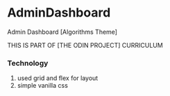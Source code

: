 # AdminDashboard
Admin Dashboard [Algorithms Theme]

THIS IS PART OF [THE ODIN PROJECT] CURRICULUM 
### Technology
  1. used grid and flex for layout 
  2. simple vanilla css
